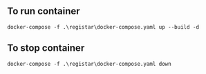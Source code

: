 ## To run container
```docker-compose -f .\registar\docker-compose.yaml up --build -d```

## To stop container
```docker-compose -f .\registar\docker-compose.yaml down```
